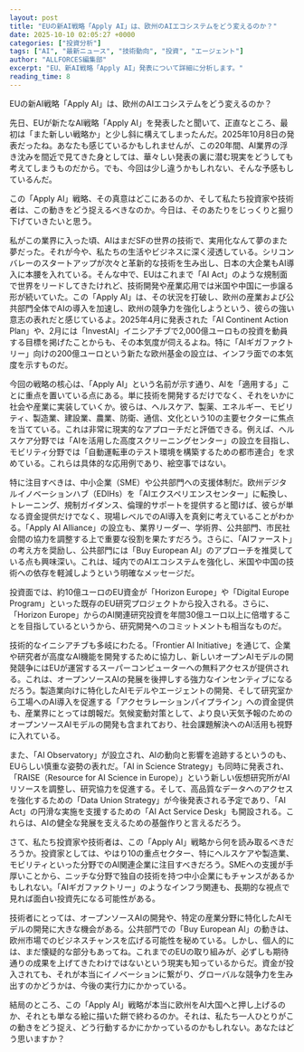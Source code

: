 ```yaml
---
layout: post
title: "EUの新AI戦略「Apply AI」は、欧州のAIエコシステムをどう変えるのか？"
date: 2025-10-10 02:05:27 +0000
categories: ["投資分析"]
tags: ["AI", "最新ニュース", "技術動向", "投資", "エージェント"]
author: "ALLFORCES編集部"
excerpt: "EU、新AI戦略「Apply AI」発表について詳細に分析します。"
reading_time: 8
---
```


EUの新AI戦略「Apply AI」は、欧州のAIエコシステムをどう変えるのか？

先日、EUが新たなAI戦略「Apply AI」を発表したと聞いて、正直なところ、最初は「また新しい戦略か」と少し斜に構えてしまったんだ。2025年10月8日の発表だったね。あなたも感じているかもしれませんが、この20年間、AI業界の浮き沈みを間近で見てきた身としては、華々しい発表の裏に潜む現実をどうしても考えてしまうものだから。でも、今回は少し違うかもしれない、そんな予感もしているんだ。

この「Apply AI」戦略、その真意はどこにあるのか、そして私たち投資家や技術者は、この動きをどう捉えるべきなのか。今日は、そのあたりをじっくりと掘り下げていきたいと思う。

私がこの業界に入った頃、AIはまだSFの世界の技術で、実用化なんて夢のまた夢だった。それが今や、私たちの生活やビジネスに深く浸透している。シリコンバレーのスタートアップが次々と革新的な技術を生み出し、日本の大企業もAI導入に本腰を入れている。そんな中で、EUはこれまで「AI Act」のような規制面で世界をリードしてきたけれど、技術開発や産業応用では米国や中国に一歩譲る形が続いていた。この「Apply AI」は、その状況を打破し、欧州の産業および公共部門全体でAIの導入を加速し、欧州の競争力を強化しようという、彼らの強い意志の表れだと感じているよ。2025年4月に発表された「AI Continent Action Plan」や、2月には「InvestAI」イニシアチブで2,000億ユーロもの投資を動員する目標を掲げたことからも、その本気度が伺えるよね。特に「AIギガファクトリー」向けの200億ユーロという新たな欧州基金の設立は、インフラ面での本気度を示すものだ。

今回の戦略の核心は、「Apply AI」という名前が示す通り、AIを「適用する」ことに重点を置いている点にある。単に技術を開発するだけでなく、それをいかに社会や産業に実装していくか。彼らは、ヘルスケア、製薬、エネルギー、モビリティ、製造業、建設業、農業、防衛、通信、文化という10の主要セクターに焦点を当てている。これは非常に現実的なアプローチだと評価できる。例えば、ヘルスケア分野では「AIを活用した高度スクリーニングセンター」の設立を目指し、モビリティ分野では「自動運転車のテスト環境を構築するための都市連合」を求めている。これらは具体的な応用例であり、絵空事ではない。

特に注目すべきは、中小企業（SME）や公共部門への支援体制だ。欧州デジタルイノベーションハブ（EDIHs）を「AIエクスペリエンスセンター」に転換し、トレーニング、規制ガイダンス、倫理的サポートを提供すると聞けば、彼らが単なる資金提供だけでなく、現場レベルでのAI導入を真剣に考えていることがわかる。「Apply AI Alliance」の設立も、業界リーダー、学術界、公共部門、市民社会間の協力を調整する上で重要な役割を果たすだろう。さらに、「AIファースト」の考え方を奨励し、公共部門には「Buy European AI」のアプローチを推奨している点も興味深い。これは、域内でのAIエコシステムを強化し、米国や中国の技術への依存を軽減しようという明確なメッセージだ。

投資面では、約10億ユーロのEU資金が「Horizon Europe」や「Digital Europe Program」といった既存のEU研究プロジェクトから投入される。さらに、「Horizon Europe」からのAI関連研究投資を年間30億ユーロ以上に倍増することを目指しているというから、研究開発へのコミットメントも相当なものだ。

技術的なイニシアチブも多岐にわたる。「Frontier AI Initiative」を通じて、企業や研究者が高度なAI機能を開発するために協力し、新しいオープンAIモデルの開発競争にはEUが運営するスーパーコンピューターへの無料アクセスが提供される。これは、オープンソースAIの発展を後押しする強力なインセンティブになるだろう。製造業向けに特化したAIモデルやエージェントの開発、そして研究室から工場へのAI導入を促進する「アクセラレーションパイプライン」への資金提供も、産業界にとっては朗報だ。気候変動対策として、より良い天気予報のためのオープンソースAIモデルの開発も含まれており、社会課題解決へのAI活用も視野に入れている。

また、「AI Observatory」が設立され、AIの動向と影響を追跡するというのも、EUらしい慎重な姿勢の表れだ。「AI in Science Strategy」も同時に発表され、「RAISE（Resource for AI Science in Europe）」という新しい仮想研究所がAIリソースを調整し、研究協力を促進する。そして、高品質なデータへのアクセスを強化するための「Data Union Strategy」が今後発表される予定であり、「AI Act」の円滑な実施を支援するための「AI Act Service Desk」も開設される。これらは、AIの健全な発展を支えるための基盤作りと言えるだろう。

さて、私たち投資家や技術者は、この「Apply AI」戦略から何を読み取るべきだろうか。投資家としては、やはり10の重点セクター、特にヘルスケアや製造業、モビリティといった分野でのAI関連企業に注目すべきだろう。SMEへの支援が手厚いことから、ニッチな分野で独自の技術を持つ中小企業にもチャンスがあるかもしれない。「AIギガファクトリー」のようなインフラ関連も、長期的な視点で見れば面白い投資先になる可能性がある。

技術者にとっては、オープンソースAIの開発や、特定の産業分野に特化したAIモデルの開発に大きな機会がある。公共部門での「Buy European AI」の動きは、欧州市場でのビジネスチャンスを広げる可能性を秘めている。しかし、個人的には、まだ懐疑的な部分もあってね。これまでのEUの取り組みが、必ずしも期待通りの成果を上げてきたわけではないという現実も知っているからだ。資金が投入されても、それが本当にイノベーションに繋がり、グローバルな競争力を生み出すのかどうかは、今後の実行力にかかっている。

結局のところ、この「Apply AI」戦略が本当に欧州をAI大国へと押し上げるのか、それとも単なる絵に描いた餅で終わるのか。それは、私たち一人ひとりがこの動きをどう捉え、どう行動するかにかかっているのかもしれない。あなたはどう思いますか？

